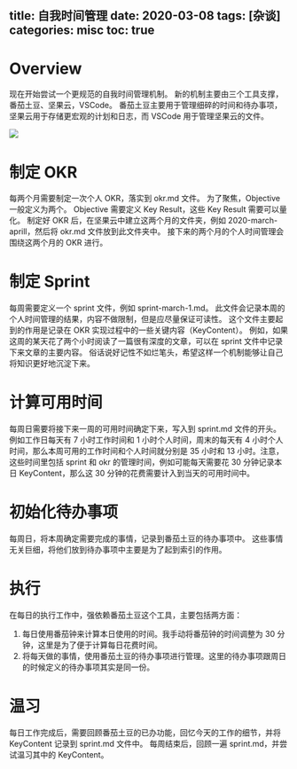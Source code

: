 title: 自我时间管理
date: 2020-03-08
tags: [杂谈]
categories: misc
toc: true
---

# Overview

现在开始尝试一个更规范的自我时间管理机制。
新的机制主要由三个工具支撑，番茄土豆、坚果云，VSCode。
番茄土豆主要用于管理细碎的时间和待办事项，坚果云用于存储更宏观的计划和日志，而 VSCode 用于管理坚果云的文件。

![](manage-self-time/pomodoro.png)

# 制定 OKR

每两个月需要制定一次个人 OKR，落实到 okr.md 文件。
为了聚焦，Objective 一般定义为两个。
Objective 需要定义 Key Result，这些 Key Result 需要可以量化。
制定好 OKR 后，在坚果云中建立这两个月的文件夹，例如 2020-march-aprill，然后将 okr.md 文件放到此文件夹中。
接下来的两个月的个人时间管理会围绕这两个月的 OKR 进行。

# 制定 Sprint

每周需要定义一个 sprint 文件，例如 sprint-march-1.md。
此文件会记录本周的个人时间管理的结果，内容不做限制，但是应尽量保证可读性。
这个文件主要起到的作用是记录在 OKR 实现过程中的一些关键内容（KeyContent）。
例如，如果这周的某天花了两个小时阅读了一篇很有深度的文章，可以在 sprint 文件中记录下来文章的主要内容。
俗话说好记性不如烂笔头，希望这样一个机制能够让自己将知识更好地沉淀下来。

# 计算可用时间

每周日需要将接下来一周的可用时间确定下来，写入到 sprint.md 文件的开头。
例如工作日每天有 7 小时工作时间和 1 小时个人时间，周末的每天有 4 小时个人时间，那么本周可用的工作时间和个人时间就分别是 35 小时和 13 小时。注意，这些时间里包括 sprint 和 okr 的管理时间，例如可能每天需要花 30 分钟记录本日 KeyContent，那么这 30 分钟的花费需要计入到当天的可用时间中。

# 初始化待办事项

每周日，将本周确定需要完成的事情，记录到番茄土豆的待办事项中。
这些事情无关巨细，将他们放到待办事项中主要是为了起到索引的作用。

# 执行

在每日的执行工作中，强依赖番茄土豆这个工具，主要包括两方面：
1. 每日使用番茄钟来计算本日使用的时间。我手动将番茄钟的时间调整为 30 分钟，这里是为了便于计算每日花费时间。
2. 将每天做的事情，使用番茄土豆的待办事项进行管理。这里的待办事项跟周日的时候定义的待办事项其实是同一份。

# 温习

每日工作完成后，需要回顾番茄土豆的已办功能，回忆今天的工作的细节，并将 KeyContent 记录到 sprint.md 文件中。
每周结束后，回顾一遍 sprint.md，并尝试温习其中的 KeyContent。